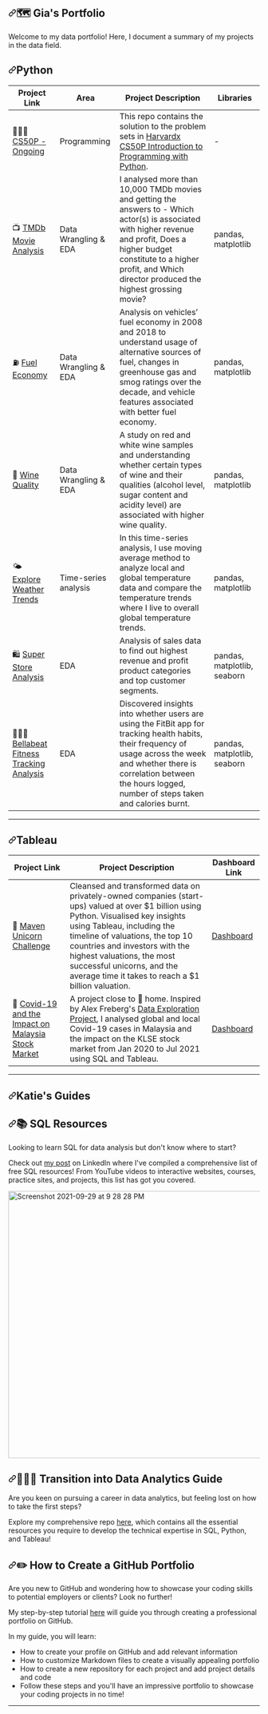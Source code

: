 <article class="markdown-body entry-content container-lg" itemprop="text"><h1 tabindex="-1" dir="auto"><a id="user-content--katies-portfolio" class="anchor" aria-hidden="true" tabindex="-1" href="#-katies-portfolio"><svg class="octicon octicon-link" viewBox="0 0 16 16" version="1.1" width="16" height="16" aria-hidden="true"><path d="m7.775 3.275 1.25-1.25a3.5 3.5 0 1 1 4.95 4.95l-2.5 2.5a3.5 3.5 0 0 1-4.95 0 .751.751 0 0 1 .018-1.042.751.751 0 0 1 1.042-.018 1.998 1.998 0 0 0 2.83 0l2.5-2.5a2.002 2.002 0 0 0-2.83-2.83l-1.25 1.25a.751.751 0 0 1-1.042-.018.751.751 0 0 1-.018-1.042Zm-4.69 9.64a1.998 1.998 0 0 0 2.83 0l1.25-1.25a.751.751 0 0 1 1.042.018.751.751 0 0 1 .018 1.042l-1.25 1.25a3.5 3.5 0 1 1-4.95-4.95l2.5-2.5a3.5 3.5 0 0 1 4.95 0 .751.751 0 0 1-.018 1.042.751.751 0 0 1-1.042.018 1.998 1.998 0 0 0-2.83 0l-2.5 2.5a1.998 1.998 0 0 0 0 2.83Z"></path></svg></a>🗺 Gia's Portfolio</h1>
<p dir="auto">Welcome to my data portfolio! Here, I document a summary of my projects in the data field.</p>



<h1 tabindex="-1" dir="auto"><a id="user-content-python" class="anchor" aria-hidden="true" tabindex="-1" href="#Programs"><svg class="octicon octicon-link" viewBox="0 0 16 16" version="1.1" width="16" height="16" aria-hidden="true"><path d="m7.775 3.275 1.25-1.25a3.5 3.5 0 1 1 4.95 4.95l-2.5 2.5a3.5 3.5 0 0 1-4.95 0 .751.751 0 0 1 .018-1.042.751.751 0 0 1 1.042-.018 1.998 1.998 0 0 0 2.83 0l2.5-2.5a2.002 2.002 0 0 0-2.83-2.83l-1.25 1.25a.751.751 0 0 1-1.042-.018.751.751 0 0 1-.018-1.042Zm-4.69 9.64a1.998 1.998 0 0 0 2.83 0l1.25-1.25a.751.751 0 0 1 1.042.018.751.751 0 0 1 .018 1.042l-1.25 1.25a3.5 3.5 0 1 1-4.95-4.95l2.5-2.5a3.5 3.5 0 0 1 4.95 0 .751.751 0 0 1-.018 1.042.751.751 0 0 1-1.042.018 1.998 1.998 0 0 0-2.83 0l-2.5 2.5a1.998 1.998 0 0 0 0 2.83Z"></path></svg></a>Python</h1>
<table>
<thead>
<tr>
<th>Project Link</th>
<th>Area</th>
<th>Project Description</th>
<th>Libraries</th>
</tr>
</thead>
<tbody>
<tr>
<td>👩🏻‍💻 <a href="https://github.com/katiehuangx/CS50P/blob/main/README.md">CS50P - Ongoing</a></td>
<td>Programming</td>
<td>This repo contains the solution to the problem sets in <a href="https://www.edx.org/course/cs50s-introduction-to-programming-with-python" rel="nofollow">Harvardx CS50P Introduction to Programming with Python</a>.</td>
<td>-</td>
</tr>
<tr>
<td>📺 <a href="https://github.com/katiehuangx/Udacity-Data-Analyst-Nanodegree/blob/main/Project%202%20-%20TMDB%20Movie%20Analysis.ipynb">TMDb Movie Analysis</a></td>
<td>Data Wrangling &amp; EDA</td>
<td>I analysed more than 10,000 TMDb movies and getting the answers to - Which actor(s) is associated with higher revenue and profit, Does a higher budget constitute to a higher profit, and Which director produced the highest grossing movie?</td>
<td>pandas, matplotlib</td>
</tr>
<tr>
<td>⛽️ <a href="https://github.com/katiehuangx/Udacity-Data-Analyst-Nanodegree/blob/main/Case%20Study%202%20-%20Fuel%20Economy.ipynb">Fuel Economy</a></td>
<td>Data Wrangling &amp; EDA</td>
<td>Analysis on vehicles’ fuel economy in 2008 and 2018 to understand usage of alternative sources of fuel, changes in greenhouse gas and smog ratings over the decade, and vehicle features associated with better fuel economy.</td>
<td>pandas, matplotlib</td>
</tr>
<tr>
<td>🍷 <a href="https://github.com/katiehuangx/Udacity-Data-Analyst-Nanodegree/blob/main/Case%20Study%201%20-%20Analysing%20Wine%20Quality.ipynb">Wine Quality</a></td>
<td>Data Wrangling &amp; EDA</td>
<td>A study on red and white wine samples and understanding whether certain types of wine and their qualities (alcohol level, sugar content and acidity level) are associated with higher wine quality.</td>
<td>pandas, matplotlib</td>
</tr>
<tr>
<td>🌤 <a href="https://github.com/katiehuangx/Udacity-Data-Analyst-Nanodegree/blob/main/Project%201%20-%20Explore%20Weather%20Trends.ipynb">Explore Weather Trends</a></td>
<td>Time-series analysis</td>
<td>In this time-series analysis, I use moving average method to analyze local and global temperature data and compare the temperature trends where I live to overall global temperature trends.</td>
<td>pandas, matplotlib</td>
</tr>
<tr>
<td>🛍 <a href="https://github.com/katiehuangx/Super-Store-Analysis/blob/main/Super_Store_Analysis.ipynb">Super Store Analysis</a></td>
<td>EDA</td>
<td>Analysis of sales data to find out highest revenue and profit product categories and top customer segments.</td>
<td>pandas, matplotlib, seaborn</td>
</tr>
<tr>
<td>🏃🏻‍♀️ <a href="https://github.com/katiehuangx/Google-Data-Analytics-Capstone/blob/main/bellabeat-data-analysis.ipynb">Bellabeat Fitness Tracking Analysis</a></td>
<td>EDA</td>
<td>Discovered insights into whether users are using the FitBit app for tracking health habits, their frequency of usage across the week and whether there is correlation between the hours logged, number of steps taken and calories burnt.</td>
<td>pandas, matplotlib, seaborn</td>
</tr>
</tbody>
</table>
<hr>
<h1 tabindex="-1" dir="auto"><a id="user-content-tableau" class="anchor" aria-hidden="true" tabindex="-1" href="#tableau"><svg class="octicon octicon-link" viewBox="0 0 16 16" version="1.1" width="16" height="16" aria-hidden="true"><path d="m7.775 3.275 1.25-1.25a3.5 3.5 0 1 1 4.95 4.95l-2.5 2.5a3.5 3.5 0 0 1-4.95 0 .751.751 0 0 1 .018-1.042.751.751 0 0 1 1.042-.018 1.998 1.998 0 0 0 2.83 0l2.5-2.5a2.002 2.002 0 0 0-2.83-2.83l-1.25 1.25a.751.751 0 0 1-1.042-.018.751.751 0 0 1-.018-1.042Zm-4.69 9.64a1.998 1.998 0 0 0 2.83 0l1.25-1.25a.751.751 0 0 1 1.042.018.751.751 0 0 1 .018 1.042l-1.25 1.25a3.5 3.5 0 1 1-4.95-4.95l2.5-2.5a3.5 3.5 0 0 1 4.95 0 .751.751 0 0 1-.018 1.042.751.751 0 0 1-1.042.018 1.998 1.998 0 0 0-2.83 0l-2.5 2.5a1.998 1.998 0 0 0 0 2.83Z"></path></svg></a>Tableau</h1>
<table>
<thead>
<tr>
<th>Project Link</th>
<th>Project Description</th>
<th>Dashboard Link</th>
</tr>
</thead>
<tbody>
<tr>
<td>🦄 <a href="https://github.com/katiehuangx/Maven-Unicorn-Challenge">Maven Unicorn Challenge</a></td>
<td>Cleansed and transformed data on privately-owned companies (start-ups) valued at over $1 billion using Python. Visualised key insights using Tableau, including the timeline of valuations, the top 10 countries and investors with the highest valuations, the most successful unicorns, and the average time it takes to reach a $1 billion valuation.</td>
<td><a href="https://public.tableau.com/app/profile/katie.huang/viz/UnicornCompanies_16502745371460/Unicorns?publish=yes" rel="nofollow">Dashboard</a></td>
</tr>
<tr>
<td>🦠 <a href="https://github.com/katiehuangx/Covid-19-and-Impact-on-Malaysia-stock-market">Covid-19 and the Impact on Malaysia Stock Market</a></td>
<td>A project close to 🏡 home. Inspired by Alex Freberg's <a href="https://www.youtube.com/watch?v=qfyynHBFOsM&amp;list=PLUaB-1hjhk8H48Pj32z4GZgGWyylqv85f&amp;index=1" rel="nofollow">Data Exploration Project</a>, I analysed global and local Covid-19 cases in Malaysia and the impact on the KLSE stock market from Jan 2020 to Jul 2021 using SQL and Tableau.</td>
<td><a href="https://public.tableau.com/app/profile/katie.huang/viz/Covid-19anditsimpactonKLSEIndexPriceinMalaysia/Dashboard1" rel="nofollow">Dashboard</a></td>
</tr>
</tbody>
</table>
<hr>
<h1 tabindex="-1" dir="auto"><a id="user-content-katies-guides" class="anchor" aria-hidden="true" tabindex="-1" href="#katies-guides"><svg class="octicon octicon-link" viewBox="0 0 16 16" version="1.1" width="16" height="16" aria-hidden="true"><path d="m7.775 3.275 1.25-1.25a3.5 3.5 0 1 1 4.95 4.95l-2.5 2.5a3.5 3.5 0 0 1-4.95 0 .751.751 0 0 1 .018-1.042.751.751 0 0 1 1.042-.018 1.998 1.998 0 0 0 2.83 0l2.5-2.5a2.002 2.002 0 0 0-2.83-2.83l-1.25 1.25a.751.751 0 0 1-1.042-.018.751.751 0 0 1-.018-1.042Zm-4.69 9.64a1.998 1.998 0 0 0 2.83 0l1.25-1.25a.751.751 0 0 1 1.042.018.751.751 0 0 1 .018 1.042l-1.25 1.25a3.5 3.5 0 1 1-4.95-4.95l2.5-2.5a3.5 3.5 0 0 1 4.95 0 .751.751 0 0 1-.018 1.042.751.751 0 0 1-1.042.018 1.998 1.998 0 0 0-2.83 0l-2.5 2.5a1.998 1.998 0 0 0 0 2.83Z"></path></svg></a>Katie's Guides</h1>
<h2 tabindex="-1" dir="auto"><a id="user-content--sql-resources" class="anchor" aria-hidden="true" tabindex="-1" href="#-sql-resources"><svg class="octicon octicon-link" viewBox="0 0 16 16" version="1.1" width="16" height="16" aria-hidden="true"><path d="m7.775 3.275 1.25-1.25a3.5 3.5 0 1 1 4.95 4.95l-2.5 2.5a3.5 3.5 0 0 1-4.95 0 .751.751 0 0 1 .018-1.042.751.751 0 0 1 1.042-.018 1.998 1.998 0 0 0 2.83 0l2.5-2.5a2.002 2.002 0 0 0-2.83-2.83l-1.25 1.25a.751.751 0 0 1-1.042-.018.751.751 0 0 1-.018-1.042Zm-4.69 9.64a1.998 1.998 0 0 0 2.83 0l1.25-1.25a.751.751 0 0 1 1.042.018.751.751 0 0 1 .018 1.042l-1.25 1.25a3.5 3.5 0 1 1-4.95-4.95l2.5-2.5a3.5 3.5 0 0 1 4.95 0 .751.751 0 0 1-.018 1.042.751.751 0 0 1-1.042.018 1.998 1.998 0 0 0-2.83 0l-2.5 2.5a1.998 1.998 0 0 0 0 2.83Z"></path></svg></a>📚 SQL Resources</h2>
<p dir="auto">Looking to learn SQL for data analysis but don't know where to start?</p>
<p dir="auto">Check out <a href="https://www.linkedin.com/posts/katiehuangx_sql-for-data-analysis-udacity-free-courses-activity-6838753919229931520-u44C" rel="nofollow">my post</a> on LinkedIn where I've compiled a comprehensive list of free SQL resources! From YouTube videos to interactive websites, courses, practice sites, and projects, this list has got you covered.</p>
<p dir="auto"><a target="_blank" rel="noopener noreferrer nofollow" href="https://user-images.githubusercontent.com/81607668/135277994-a45a6cf2-becc-464b-a0c3-5315bef99f33.png"><img width="535" alt="Screenshot 2021-09-29 at 9 28 28 PM" src="https://user-images.githubusercontent.com/81607668/135277994-a45a6cf2-becc-464b-a0c3-5315bef99f33.png" style="max-width: 100%;"></a></p>
<h2 tabindex="-1" dir="auto"><a id="user-content--transition-into-data-analytics-guide" class="anchor" aria-hidden="true" tabindex="-1" href="#-transition-into-data-analytics-guide"><svg class="octicon octicon-link" viewBox="0 0 16 16" version="1.1" width="16" height="16" aria-hidden="true"><path d="m7.775 3.275 1.25-1.25a3.5 3.5 0 1 1 4.95 4.95l-2.5 2.5a3.5 3.5 0 0 1-4.95 0 .751.751 0 0 1 .018-1.042.751.751 0 0 1 1.042-.018 1.998 1.998 0 0 0 2.83 0l2.5-2.5a2.002 2.002 0 0 0-2.83-2.83l-1.25 1.25a.751.751 0 0 1-1.042-.018.751.751 0 0 1-.018-1.042Zm-4.69 9.64a1.998 1.998 0 0 0 2.83 0l1.25-1.25a.751.751 0 0 1 1.042.018.751.751 0 0 1 .018 1.042l-1.25 1.25a3.5 3.5 0 1 1-4.95-4.95l2.5-2.5a3.5 3.5 0 0 1 4.95 0 .751.751 0 0 1-.018 1.042.751.751 0 0 1-1.042.018 1.998 1.998 0 0 0-2.83 0l-2.5 2.5a1.998 1.998 0 0 0 0 2.83Z"></path></svg></a>👩🏻‍💻 Transition into Data Analytics Guide</h2>
<p dir="auto">Are you keen on pursuing a career in data analytics, but feeling lost on how to take the first steps?</p>
<p dir="auto">Explore my comprehensive repo <a href="https://github.com/katiehuangx/Transition-into-Data-Analytics">here</a>, which contains all the essential resources you require to develop the technical expertise in SQL, Python, and Tableau!</p>
<h2 tabindex="-1" dir="auto"><a id="user-content-️-how-to-create-a-github-portfolio" class="anchor" aria-hidden="true" tabindex="-1" href="#️-how-to-create-a-github-portfolio"><svg class="octicon octicon-link" viewBox="0 0 16 16" version="1.1" width="16" height="16" aria-hidden="true"><path d="m7.775 3.275 1.25-1.25a3.5 3.5 0 1 1 4.95 4.95l-2.5 2.5a3.5 3.5 0 0 1-4.95 0 .751.751 0 0 1 .018-1.042.751.751 0 0 1 1.042-.018 1.998 1.998 0 0 0 2.83 0l2.5-2.5a2.002 2.002 0 0 0-2.83-2.83l-1.25 1.25a.751.751 0 0 1-1.042-.018.751.751 0 0 1-.018-1.042Zm-4.69 9.64a1.998 1.998 0 0 0 2.83 0l1.25-1.25a.751.751 0 0 1 1.042.018.751.751 0 0 1 .018 1.042l-1.25 1.25a3.5 3.5 0 1 1-4.95-4.95l2.5-2.5a3.5 3.5 0 0 1 4.95 0 .751.751 0 0 1-.018 1.042.751.751 0 0 1-1.042.018 1.998 1.998 0 0 0-2.83 0l-2.5 2.5a1.998 1.998 0 0 0 0 2.83Z"></path></svg></a>✏️ How to Create a GitHub Portfolio</h2>
<p dir="auto">Are you new to GitHub and wondering how to showcase your coding skills to potential employers or clients? Look no further!</p>
<p dir="auto">My step-by-step tutorial <a href="https://github.com/katiehuangx/How-to-Create-a-GitHub-Portfolio/blob/main/README.md">here</a> will guide you through creating a professional portfolio on GitHub.</p>
<p dir="auto">In my guide, you will learn:</p>
<ul dir="auto">
<li>How to create your profile on GitHub and add relevant information</li>
<li>How to customize Markdown files to create a visually appealing portfolio</li>
<li>How to create a new repository for each project and add project details and code</li>
<li>Follow these steps and you'll have an impressive portfolio to showcase your coding projects in no time!</li>
</ul>
<hr>
</article>
